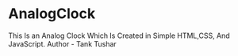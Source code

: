 # AnalogClock
This Is an Analog Clock Which Is Created in Simple HTML,CSS, And JavaScript. 
Author - Tank Tushar
